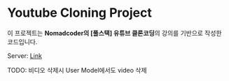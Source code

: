 Youtube Cloning Project
=============

이 프로젝트는 **Nomadcoder의 [풀스택] 유튜브 클론코딩**의 강의를 기반으로 작성한 코드입니다.

Server: [Link](https://paulkim3151.run.goorm.io, "Server Link")

TODO: 비디오 삭제시 User Model에서도 video 삭제
